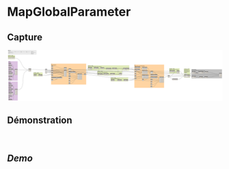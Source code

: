 # MapGlobalParameter


## Capture
<img src="BIM1_MapGlobalParameter.png" alt="BIM One Inc." /> 

## Démonstration



</br>

## *Demo*







